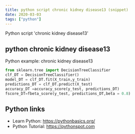 ```yaml
---
title: python script chronic kidney disease13 (snippet)
date: 2020-03-03
tags: ["python"]
---
```

Python script 'chronic kidney disease13'


## python chronic kidney disease13

Python example: chronic kidney disease13

```python
from sklearn.tree import DecisionTreeClassifier
clf_DT = DecisionTreeClassifier()
model_DT = clf_DT.fit(X_train,y_train)
predictions_DT = clf_DT.predict(X_test)
accuracy_DT =accuracy_score(y_test, predictions_DT)
fscore_DT=fbeta_score(y_test, predictions_DT,beta = 0.8)

```

## Python links

- Learn Python: https://pythonbasics.org/
- Python Tutorial: https://pythonspot.com
